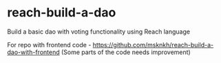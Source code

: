 # reach-build-a-dao
Build a basic dao with voting functionality using Reach language

For repo with frontend code - https://github.com/msknkh/reach-build-a-dao-with-frontend (Some parts of the code needs improvement)
